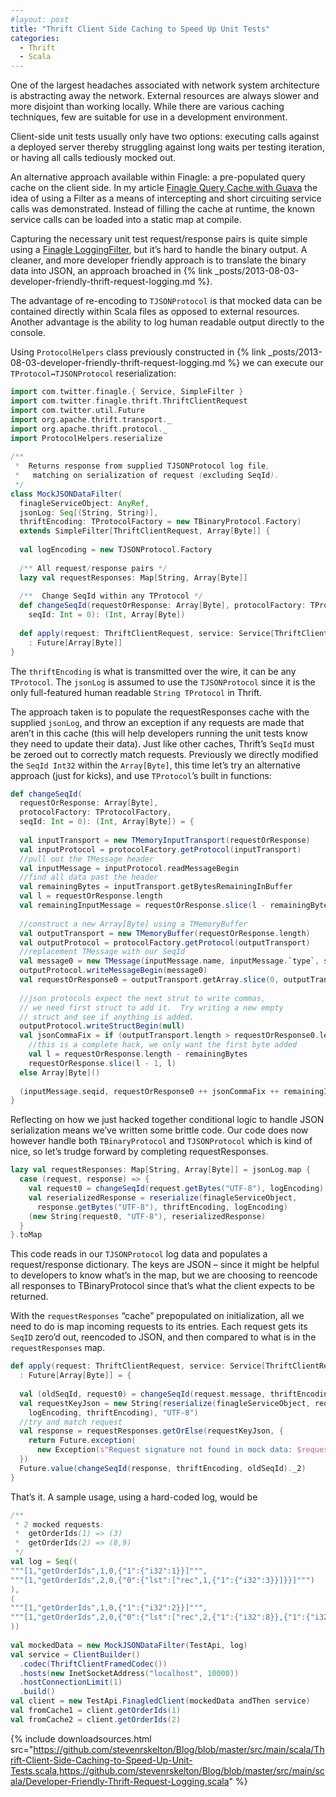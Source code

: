 ```yaml
---
#layout: post
title: "Thrift Client Side Caching to Speed Up Unit Tests"
categories:
  - Thrift
  - Scala
---
```


One of the largest headaches associated with network system architecture is abstracting away the network. External resources are always slower and more disjoint than working locally. While there are various caching techniques, few are suitable for use in a development environment.

Client-side unit tests usually only have two options: executing calls against a deployed server thereby struggling against long waits per testing iteration, or having all calls tediously mocked out.

An alternative approach available within Finagle: a pre-populated query cache on the client side. In my article [Finagle Query Cache with Guava](http://stevenskelton.ca/finagle-query-cache-with-guava/) the idea of using a Filter as a means of intercepting and short circuiting service calls was demonstrated. Instead of filling the cache at runtime, the known service calls can be loaded into a static map at compile.

Capturing the necessary unit test request/response pairs is quite simple using a [Finagle LoggingFilter](https://github.com/twitter/finagle/blob/master/finagle-core/src/main/scala/com/twitter/finagle/filter/LoggingFilter.scala), but it’s hard to handle the binary output. A cleaner, and more developer friendly approach is to translate the binary data into JSON, an approach broached in {% link _posts/2013-08-03-developer-friendly-thrift-request-logging.md %}.

The advantage of re-encoding to `TJSONProtocol` is that mocked data can be contained directly within Scala files as opposed to external resources. Another advantage is the ability to log human readable output directly to the console.

Using `ProtocolHelpers` class previously constructed in {% link _posts/2013-08-03-developer-friendly-thrift-request-logging.md %} we can execute our `TProtocol↔TJSONProtocol` reserialization:

```scala
import com.twitter.finagle.{ Service, SimpleFilter }
import com.twitter.finagle.thrift.ThriftClientRequest
import com.twitter.util.Future
import org.apache.thrift.transport._
import org.apache.thrift.protocol._
import ProtocolHelpers.reserialize
 
/**
 *  Returns response from supplied TJSONProtocol log file,
 *   matching on serialization of request (excluding SeqId).
 */
class MockJSONDataFilter(
  finagleServiceObject: AnyRef,
  jsonLog: Seq[(String, String)],
  thriftEncoding: TProtocolFactory = new TBinaryProtocol.Factory)
  extends SimpleFilter[ThriftClientRequest, Array[Byte]] {
 
  val logEncoding = new TJSONProtocol.Factory
 
  /** All request/response pairs */
  lazy val requestResponses: Map[String, Array[Byte]]
 
  /**  Change SeqId within any TProtocol */
  def changeSeqId(requestOrResponse: Array[Byte], protocolFactory: TProtocolFactory, 
    seqId: Int = 0): (Int, Array[Byte])
 
  def apply(request: ThriftClientRequest, service: Service[ThriftClientRequest, Array[Byte]])
    : Future[Array[Byte]] 
}
```

The `thriftEncoding` is what is transmitted over the wire, it can be any `TProtocol`. The `jsonLog` is assumed to use the `TJSONProtocol` since it is the only full-featured human readable `String TProtocol` in Thrift.

The approach taken is to populate the requestResponses cache with the supplied `jsonLog`, and throw an exception if any requests are made that aren’t in this cache (this will help developers running the unit tests know they need to update their data). Just like other caches, Thrift’s `SeqId` must be zeroed out to correctly match requests. Previously we directly modified the `SeqId Int32` within the `Array[Byte]`, this time let’s try an alternative approach (just for kicks), and use `TProtocol`’s built in functions:

```scala
def changeSeqId(
  requestOrResponse: Array[Byte], 
  protocolFactory: TProtocolFactory, 
  seqId: Int = 0): (Int, Array[Byte]) = {
 
  val inputTransport = new TMemoryInputTransport(requestOrResponse)
  val inputProtocol = protocolFactory.getProtocol(inputTransport)
  //pull out the TMessage header
  val inputMessage = inputProtocol.readMessageBegin
  //find all data past the header
  val remainingBytes = inputTransport.getBytesRemainingInBuffer
  val l = requestOrResponse.length
  val remainingInputMessage = requestOrResponse.slice(l - remainingBytes, l)
 
  //construct a new Array[Byte] using a TMemoryBuffer
  val outputTransport = new TMemoryBuffer(requestOrResponse.length)
  val outputProtocol = protocolFactory.getProtocol(outputTransport)
  //replacement TMessage with our SeqId
  val message0 = new TMessage(inputMessage.name, inputMessage.`type`, seqId)
  outputProtocol.writeMessageBegin(message0)
  val requestOrResponse0 = outputTransport.getArray.slice(0, outputTransport.length)
 
  //json protocols expect the next strut to write commas,
  // we need first struct to add it.  Try writing a new empty
  // struct and see if anything is added.
  outputProtocol.writeStructBegin(null)
  val jsonCommaFix = if (outputTransport.length > requestOrResponse0.length)
    //this is a complete hack, we only want the first byte added
    val l = requestOrResponse.length - remainingBytes
    requestOrResponse.slice(l - 1, l)
  else Array[Byte]()
 
  (inputMessage.seqid, requestOrResponse0 ++ jsonCommaFix ++ remainingInputMessage)
}
```

Reflecting on how we just hacked together conditional logic to handle JSON serialization means we’ve written some brittle code. Our code does now however handle both `TBinaryProtocol` and `TJSONProtocol` which is kind of nice, so let’s trudge forward by completing requestResponses.

```scala
lazy val requestResponses: Map[String, Array[Byte]] = jsonLog.map {
  case (request, response) => {
    val request0 = changeSeqId(request.getBytes("UTF-8"), logEncoding)._2
    val reserializedResponse = reserialize(finagleServiceObject, 
      response.getBytes("UTF-8"), thriftEncoding, logEncoding)
    (new String(request0, "UTF-8"), reserializedResponse)
  }
}.toMap
```

This code reads in our `TJSONProtocol` log data and populates a request/response dictionary. The keys are JSON – since it might be helpful to developers to know what’s in the map, but we are choosing to reencode all responses to TBinaryProtocol since that’s what the client expects to be returned.

With the `requestResponses` “cache” prepopulated on initialization, all we need to do is map incoming requests to its entries.
Each request gets its `SeqID` zero’d out, reencoded to JSON, and then compared to what is in the `requestResponses` map.

```scala
def apply(request: ThriftClientRequest, service: Service[ThriftClientRequest, Array[Byte]])
  : Future[Array[Byte]] = {
 
  val (oldSeqId, request0) = changeSeqId(request.message, thriftEncoding)
  val requestKeyJson = new String(reserialize(finagleServiceObject, request0, 
    logEncoding, thriftEncoding), "UTF-8")
  //try and match request
  val response = requestResponses.getOrElse(requestKeyJson, {
    return Future.exception(
      new Exception(s"Request signature not found in mock data: $requestKeyJson"))
  })
  Future.value(changeSeqId(response, thriftEncoding, oldSeqId)._2)
}
```

That’s it. A sample usage, using a hard-coded log, would be

```scala
/**
 * 2 mocked requests:
 *  getOrderIds(1) => (3)
 *  getOrderIds(2) => (8,9)
 */
val log = Seq((
"""[1,"getOrderIds",1,0,{"1":{"i32":1}}]""",
"""[1,"getOrderIds",2,0,{"0":{"lst":["rec",1,{"1":{"i32":3}}]}}]""")
),
(
"""[1,"getOrderIds",1,0,{"1":{"i32":2}}]""",
"""[1,"getOrderIds",2,0,{"0":{"lst":["rec",2,{"1":{"i32":8}},{"1":{"i32":9}}]}}]""")
))
     
val mockedData = new MockJSONDataFilter(TestApi, log)
val service = ClientBuilder()
  .codec(ThriftClientFramedCodec())
  .hosts(new InetSocketAddress("localhost", 10000))
  .hostConnectionLimit(1)
  .build()
val client = new TestApi.FinagledClient(mockedData andThen service)
val fromCache1 = client.getOrderIds(1)
val fromCache2 = client.getOrderIds(2)
```

{%
  include downloadsources.html
  src="https://github.com/stevenrskelton/Blog/blob/master/src/main/scala/Thrift-Client-Side-Caching-to-Speed-Up-Unit-Tests.scala,https://github.com/stevenrskelton/Blog/blob/master/src/main/scala/Developer-Friendly-Thrift-Request-Logging.scala"
%}